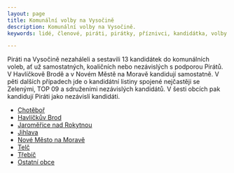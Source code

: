 ```yaml
---
layout: page
title: Komunální volby na Vysočině
description: Komunální volby na Vysočině.
keywords: lidé, členové, piráti, pirátky, příznivci, kandidátka, volby

---
```


Piráti na Vysočině nezaháleli a sestavili 13 kandidátek do komunálních voleb, ať už samostatných, koaličních nebo nezávislých s podporou Pirátů. V Havlíčkově Brodě a v Novém Městě na Moravě kandidují samostatně. V pěti dalších případech jde o kandidátní listiny spojené nejčastěji se Zelenými, TOP 09 a sdruženími nezávislých kandidátů. V šesti obcích pak kandidují Piráti jako nezávislí kandidáti.

<ul>
<li><a href="https://vysocina.pirati.cz/volby/2018-komunal/chotebor/">Chotěboř</a></li>
<li><a href="https://vysocina.pirati.cz/volby/2018-komunal/havlbrod/">Havlíčkův Brod</a></li>
<li><a href="https://vysocina.pirati.cz/volby/2018-komunal/jaromerice/">Jaroměřice nad Rokytnou</a></li>
<li><a href="https://vysocina.pirati.cz/volby/2018-komunal/jihlava/">Jihlava</a></li>
<li><a href="https://vysocina.pirati.cz/volby/2018-komunal/nmnm/">Nové Město na Moravě</a></li>
<li><a href="https://vysocina.pirati.cz/volby/2018-komunal/telc/">Telč</a></li>
<li><a href="https://vysocina.pirati.cz/volby/2018-komunal/trebic/">Třebíč</a></li>
<li><a href="https://vysocina.pirati.cz/volby/2018-komunal/obce/">Ostatní obce</a></li>
</ul>
